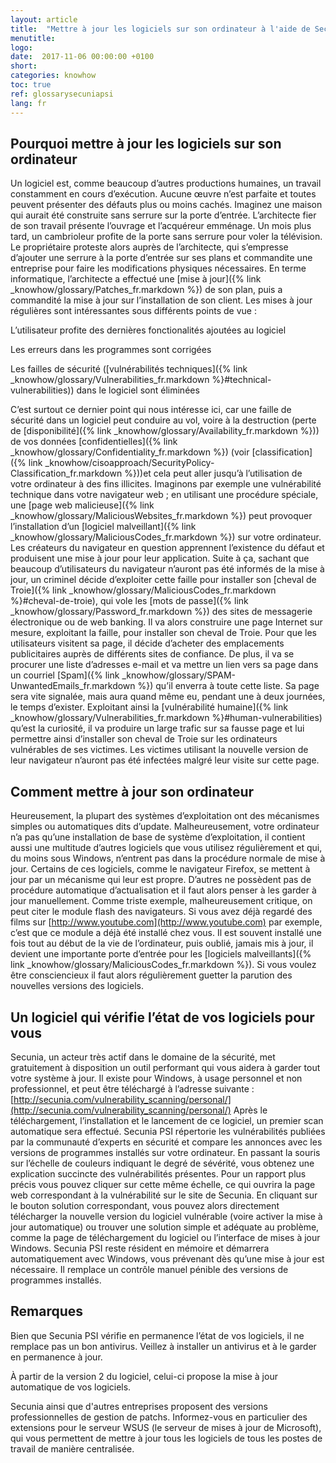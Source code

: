 ```yaml
---
layout: article
title:  "Mettre à jour les logiciels sur son ordinateur à l'aide de Secunia PISA"
menutitle:
logo:
date:  2017-11-06 00:00:00 +0100
short:
categories: knowhow
toc: true
ref: glossarysecuniapsi
lang: fr
---
```


## Pourquoi mettre à jour les logiciels sur son ordinateur
Un logiciel est, comme beaucoup d’autres productions humaines, un travail constamment en cours d’exécution. Aucune œuvre n’est parfaite et toutes peuvent présenter des défauts plus ou moins cachés. Imaginez une maison qui aurait été construite sans serrure sur la porte d’entrée. L’architecte fier de son travail présente l’ouvrage et l’acquéreur emménage. Un mois plus tard, un cambrioleur profite de la porte sans serrure pour voler la télévision. Le propriétaire proteste alors auprès de l’architecte, qui s’empresse d’ajouter une serrure à la porte d’entrée sur ses plans et commandite une entreprise pour faire les modifications physiques nécessaires. En terme informatique, l’architecte a effectué une [mise à jour]({% link _knowhow/glossary/Patches_fr.markdown %}) de son plan, puis a commandité la mise à jour sur l’installation de son client. Les mises à jour régulières sont intéressantes sous différents points de vue :

L’utilisateur profite des dernières fonctionalités ajoutées au logiciel

Les erreurs dans les programmes sont corrigées

Les failles de sécurité ([vulnérabilités techniques]({% link _knowhow/glossary/Vulnerabilities_fr.markdown %}#technical-vulnerabilities)) dans le logiciel sont éliminées

C’est surtout ce dernier point qui nous intéresse ici, car une faille de sécurité dans un logiciel peut conduire au vol, voire à la destruction (perte de [disponibilité]({% link _knowhow/glossary/Availability_fr.markdown %})) de vos données [confidentielles]({% link _knowhow/glossary/Confidentiality_fr.markdown %}) (voir [classification]({% link _knowhow/cisoapproach/SecurityPolicy-Classification_fr.markdown %}))et cela peut aller jusqu’à l’utilisation de votre ordinateur à des fins illicites. Imaginons par exemple une vulnérabilité technique dans votre navigateur web ; en utilisant une procédure spéciale, une [page web malicieuse]({% link _knowhow/glossary/MaliciousWebsites_fr.markdown %}) peut provoquer l’installation d’un [logiciel malveillant]({% link _knowhow/glossary/MaliciousCodes_fr.markdown %}) sur votre ordinateur. Les créateurs du navigateur en question apprennent l’existence du défaut et produisent une mise à jour pour leur application. Suite à ça, sachant que beaucoup d’utilisateurs du navigateur n’auront pas été informés de la mise à jour, un criminel décide d’exploiter cette faille pour installer son [cheval de Troie]({% link _knowhow/glossary/MaliciousCodes_fr.markdown %}#cheval-de-troie), qui vole les [mots de passe]({% link _knowhow/glossary/Password_fr.markdown %}) des sites de messagerie électronique ou de web banking. Il va alors construire une page Internet sur mesure, exploitant la faille, pour installer son cheval de Troie. Pour que les utilisateurs visitent sa page, il décide d’acheter des emplacements publicitaires auprès de différents sites de confiance. De plus, il va se procurer une liste d’adresses e-mail et va mettre un lien vers sa page dans un courriel [Spam]({% link _knowhow/glossary/SPAM-UnwantedEmails_fr.markdown %}) qu’il enverra à toute cette liste. Sa page sera vite signalée, mais aura quand même eu, pendant une à deux journées, le temps d’exister. Exploitant ainsi la [vulnérabilité humaine]({% link _knowhow/glossary/Vulnerabilities_fr.markdown %}#human-vulnerabilities) qu’est la curiosité, il va produire un large trafic sur sa fausse page et lui permettre ainsi d’installer son cheval de Troie sur les ordinateurs vulnérables de ses victimes. Les victimes utilisant la nouvelle version de leur navigateur n’auront pas été infectées malgré leur visite sur cette page.

## Comment mettre à jour son ordinateur
Heureusement, la plupart des systèmes d’exploitation ont des mécanismes simples ou automatiques dits d’update. Malheureusement, votre ordinateur n’a pas qu’une installation de base de système d’exploitation, il contient aussi une multitude d’autres logiciels que vous utilisez régulièrement et qui, du moins sous Windows, n’entrent pas dans la procédure normale de mise à jour. Certains de ces logiciels, comme le navigateur Firefox, se mettent à jour par un mécanisme qui leur est propre. D’autres ne possèdent pas de procédure automatique d’actualisation et il faut alors penser à les garder à jour manuellement. Comme triste exemple, malheureusement critique, on peut citer le module flash des navigateurs. Si vous avez déjà regardé des films sur [http://www.youtube.com](http://www.youtube.com) par exemple, c’est que ce module a déjà été installé chez vous. Il est souvent installé une fois tout au début de la vie de l’ordinateur, puis oublié, jamais mis à jour, il devient une importante porte d’entrée pour les [logiciels malveillants]({% link _knowhow/glossary/MaliciousCodes_fr.markdown %}). Si vous voulez être consciencieux il faut alors régulièrement guetter la parution des nouvelles versions des logiciels.

## Un logiciel qui vérifie l’état de vos logiciels pour vous
Secunia, un acteur très actif dans le domaine de la sécurité, met gratuitement à disposition un outil performant qui vous aidera à garder tout votre système à jour. Il existe pour Windows, à usage personnel et non professionnel, et peut être téléchargé à l’adresse suivante : [http://secunia.com/vulnerability_scanning/personal/](http://secunia.com/vulnerability_scanning/personal/) Après le téléchargement, l’installation et le lancement de ce logiciel, un premier scan automatique sera effectué. Secunia PSI répertorie les vulnérabilités publiées par la communauté d’experts en sécurité et compare les annonces avec les versions de programmes installés sur votre ordinateur. En passant la souris sur l’échelle de couleurs indiquant le degré de sévérité, vous obtenez une explication succincte des vulnérabilités présentes. Pour un rapport plus précis vous pouvez cliquer sur cette même échelle, ce qui ouvrira la page web correspondant à la vulnérabilité sur le site de Secunia. En cliquant sur le bouton solution correspondant, vous pouvez alors directement télécharger la nouvelle version du logiciel vulnérable (voire activer la mise à jour automatique) ou trouver une solution simple et adéquate au problème, comme la page de téléchargement du logiciel ou l’interface de mises à jour Windows. Secunia PSI reste résident en mémoire et démarrera automatiquement avec Windows, vous prévenant dès qu’une mise à jour est nécessaire. Il remplace un contrôle manuel pénible des versions de programmes installés.

## Remarques
Bien que Secunia PSI vérifie en permanence l’état de vos logiciels, il ne remplace pas un bon antivirus. Veillez à installer un antivirus et à le garder en permanence à jour.

À partir de la version 2 du logiciel, celui-ci propose la mise à jour automatique de vos logiciels.

Secunia ainsi que d'autres entreprises proposent des versions professionnelles de gestion de patchs. Informez-vous en particulier des extensions pour le serveur WSUS (le serveur de mises à jour de Microsoft), qui vous permettent de mettre à jour tous les logiciels de tous les postes de travail de manière centralisée.

